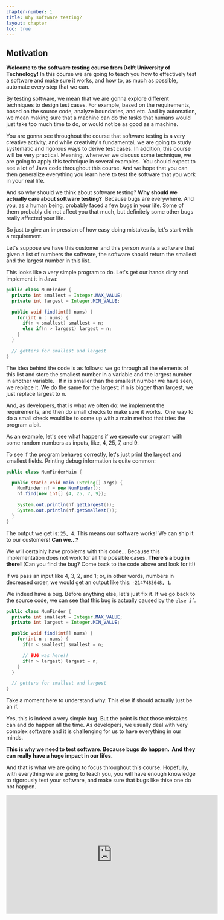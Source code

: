 ```yaml
---
chapter-number: 1
title: Why software testing?
layout: chapter
toc: true
---
```


## Motivation

**Welcome to the software testing course from Delft University of Technology!** In this course we are going to teach you how to effectively test a 
software and make sure it works, and how to, as much as possible, 
automate every step that we can. 

By testing software, we mean that we are gonna explore different techniques to design test cases. For example, based on the requirements, based on the source code, analyze boundaries, and etc. And by automation, we mean making sure that a machine can do the tasks that humans would just take too much time to do, or would not be as good as a machine.   

You are gonna see throughout the course that software testing is a very creative activity, and while creativity's fundamental, we are going to study systematic and rigorous ways to derive test cases. In addition, this course will be very practical. Meaning, whenever we discuss some technique, we are going to apply this technique in several examples.  You should expect to see a lot of Java code throughout this course. And we hope that you can then generalize everything you learn here to test the software that you work in your real life. 

And so why should we think about software testing? **Why should we actually care about software testing?**  Because bugs are everywhere. And you, as a human being, probably faced a few bugs in your life. Some of them probably did not affect you that much, but definitely some other bugs really affected your life.

So just to give an impression of how easy doing mistakes is, let's start with a requirement.   

Let's suppose we have this customer and this person wants a software that given a list of numbers the software, the software should return the smallest and the largest number in this list. 

This looks like a very simple program to do. Let's get our hands dirty and implement it in Java:

```java
public class NumFinder {
  private int smallest = Integer.MAX_VALUE;
  private int largest = Integer.MIN_VALUE;

  public void find(int[] nums) {
    for(int n : nums) {
      if(n < smallest) smallest = n;
      else if(n > largest) largest = n;
    }
  }

  // getters for smallest and largest
}
```


The idea behind the code is as follows: we go through all the elements of this list and store the smallest number in a variable and the largest number in another variable.   If n is smaller than the smallest number we have seen, we replace it. 
We do the same for the largest: if n is bigger than largest, we just replace largest to n. 

And, as developers, that is what we often do: we implement the requirements, and then do small checks to make sure it works.  One way to do a small check would be to come up with a main method that tries the program a bit. 

As an example, let's see what happens if we execute our program with some random numbers as inputs, like, 4, 25, 7, and 9. 

To see if the program behaves correctly, let's just print the largest and smallest fields. Printing debug information is quite common:

```java
public class NumFinderMain {

  public static void main (String[] args) {
    NumFinder nf = new NumFinder();
    nf.find(new int[] {4, 25, 7, 9});

    System.out.println(nf.getLargest());
    System.out.println(nf.getSmallest());
  }
}
```

The output we get is: `25, 4`. This means our software works! We can ship it to our customers! **Can we...?**

We will certainly have problems with this code... Because this implementation does not work for all the possible cases. **There's a bug in there!** (Can you find the bug? Come back to the code above and look for it!)


If we pass an input like 4, 3, 2, and 1; or, in other words, numbers in decreased order, we would get an output like this: `-2147483648, 1`.

We indeed have a bug. Before anything else, let's just fix it.
If we go back to the source code, we can see that this bug is 
actually caused by the `else if`. 

```java
public class NumFinder {
  private int smallest = Integer.MAX_VALUE;
  private int largest = Integer.MIN_VALUE;

  public void find(int[] nums) {
    for(int n : nums) {
      if(n < smallest) smallest = n;

      // BUG was here!!
      if(n > largest) largest = n;
    }
  }

  // getters for smallest and largest
}
```

Take a moment here to understand why. This else if should actually just be an if. 

Yes, this is indeed a very simple bug. But the point is that those mistakes 
can and do happen all the time. As developers, we usually deal with very complex software and it is challenging for us to have everything in our minds. 

**This is why we need to test software. Because bugs do happen.  And they can really have a huge impact in our lifes.**

And that is what we are going to focus throughout this course. Hopefully, with everything we are going to teach you, you will have enough knowledge to rigorously test your software, and make sure that bugs like thise one do not happen.

<iframe width="560" height="315" src="https://www.youtube.com/embed/xtLgp8LXWp8" frameborder="0" allow="accelerometer; autoplay; encrypted-media; gyroscope; picture-in-picture" allowfullscreen></iframe>